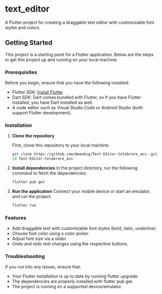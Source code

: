 # text_editor

A Flutter project for creating a draggable text editor with customizable font styles and colors.


## Getting Started

This project is a starting point for a Flutter application. Below are the steps to get this project up and running on your local machine.

### Prerequisites

Before you begin, ensure that you have the following installed:

- Flutter SDK: [Install Flutter](https://flutter.dev/docs/get-started/install)
- Dart SDK: Dart comes bundled with Flutter, so if you have Flutter installed, you have Dart installed as well.
- A code editor such as Visual Studio Code or Android Studio (both support Flutter development).

### Installation

1. **Clone the repository**

   First, clone this repository to your local machine:

   ```bash
   git clone https://github.com/Amanbig/Text-Editor-Celebrare_ass-.git
   cd Text-Editor-Celebrare_ass-
   ```

2. **Install dependencies**
   In the project directory, run the following command to fetch the dependencies:
    ```bash
   flutter pub get
    ```

3. **Run the application**
   Connect your mobile device or start an emulator, and run the project:
   ```bash
   flutter run
    ```
   
### Features
- Add draggable text with customizable font styles (bold, italic, underline).
- Choose font color using a color picker.
- Adjust font size via a slider.
- Undo and redo text changes using the respective buttons.

### Troubleshooting
If you run into any issues, ensure that:
- Your Flutter installation is up to date by running flutter upgrade.
- The dependencies are properly installed with flutter pub get.
- The project is running on a supported device/emulator.